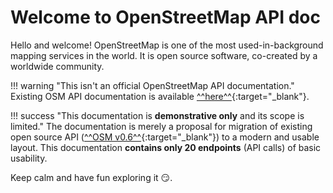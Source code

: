 # Welcome to OpenStreetMap API doc

Hello and welcome! OpenStreetMap is one of the most used-in-background mapping services in the world. It is open source software, co-created by a worldwide community.

!!! warning "This isn't an official OpenStreetMap API documentation."
    Existing OSM API documentation is available [^^here^^](https://wiki.openstreetmap.org/wiki/API){:target="_blank"}.

!!! success "This documentation is **demonstrative only** and its scope is limited."
    The documentation is merely a proposal for migration of existing open source API ([^^OSM v0.6^^](https://wiki.openstreetmap.org/wiki/API_v0.6){:target="_blank"}) to a modern and usable layout. This documentation **contains only 20 endpoints** (API calls) of basic usability.
<!--uaktualnić liczbę endpointów przed deployem --->
Keep calm and have fun exploring it :smirk:.